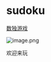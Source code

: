 # sudoku

[数独游戏](http://myth.icu/sudoku/)

![image.png](https://i.loli.net/2021/03/23/ckbW9RDN2XeyPl3.png)

欢迎来玩

